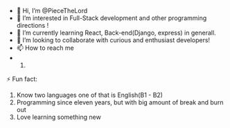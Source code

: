 - 👋 Hi, I’m @PieceTheLord
- 👀 I’m interested in Full-Stack development and other programming directions !
- 🌱 I’m currently learning React, Back-end(Django, express) in generall.
- 💞️ I’m looking to collaborate with curious and enthusiast developers!
- 📫 How to reach me
- 1. 
⚡ Fun fact:
  1. Know two languages one of that is English(B1 - B2)
  2. Programming since eleven years, but with big amount of break and burn out
  3. Love learning something new


<!---
PieceTheLord/PieceTheLord is a ✨ special ✨ repository because its `README.md` (this file) appears on your GitHub profile.
You can click the Preview link to take a look at your changes.
--->
